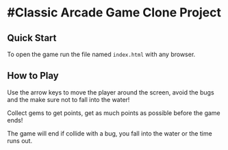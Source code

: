 #Classic Arcade Game Clone Project
=================================

## Quick Start

To open the game run the file named `index.html` with any browser.

## How to Play

Use the arrow keys to move the player around the screen, avoid the bugs and the make sure not to fall into the water!

Collect gems to get points, get as much points as possible before the game ends!

The game will end if collide with a bug, you fall into the water or the time runs out. 
